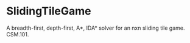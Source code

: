 # SlidingTileGame
A breadth-first, depth-first, A*, IDA* solver for an nxn sliding tile game. CSM.101.
